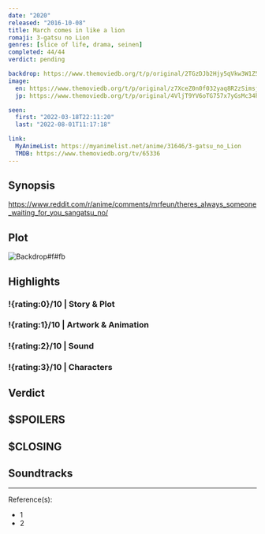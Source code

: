 ```yaml
---
date: "2020"
released: "2016-10-08"
title: March comes in like a lion
romaji: 3-gatsu no Lion
genres: [slice of life, drama, seinen]
completed: 44/44
verdict: pending

backdrop: https://www.themoviedb.org/t/p/original/2TGzDJb2Hjy5qVkw3W1Z5Drj19U.jpg
image:
  en: https://www.themoviedb.org/t/p/original/z7XceZ0n0f032yaq8R2zSimsjVl.jpg
  jp: https://www.themoviedb.org/t/p/original/4VljT9YV6oTG757x7yGsMc34hNs.jpg

seen:
  first: "2022-03-18T22:11:20"
  last: "2022-08-01T11:17:18"

link:
  MyAnimeList: https://myanimelist.net/anime/31646/3-gatsu_no_Lion
  TMDB: https://www.themoviedb.org/tv/65336
---
```



## Synopsis

<https://www.reddit.com/r/anime/comments/mrfeun/theres_always_someone_waiting_for_you_sangatsu_no/>

## Plot

![Backdrop#f#fb](link "Source: TMDB")

## Highlights

### !{rating:0}/10 | Story & Plot

### !{rating:1}/10 | Artwork & Animation

### !{rating:2}/10 | Sound

### !{rating:3}/10 | Characters

## Verdict

## $SPOILERS

## $CLOSING

## Soundtracks

***
Reference(s):

- 1
- 2
